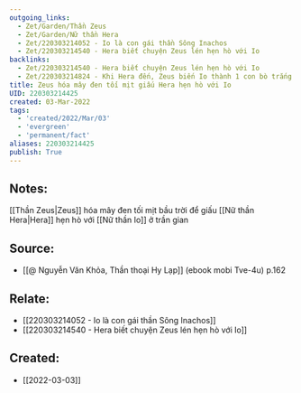 ```yaml
---
outgoing_links:
  - Zet/Garden/Thần Zeus
  - Zet/Garden/Nữ thần Hera
  - Zet/220303214052 - Io là con gái thần Sông Inachos
  - Zet/220303214540 - Hera biết chuyện Zeus lén hẹn hò với Io
backlinks:
  - Zet/220303214540 - Hera biết chuyện Zeus lén hẹn hò với Io
  - Zet/220303214824 - Khi Hera đến, Zeus biến Io thành 1 con bò trắng để giấu hiện trường ngoại tình
title: Zeus hóa mây đen tối mịt giấu Hera hẹn hò với Io
UID: 220303214425
created: 03-Mar-2022
tags:
  - 'created/2022/Mar/03'
  - 'evergreen'
  - 'permanent/fact'
aliases: 220303214425
publish: True
---
```

## Notes:
[[Thần Zeus|Zeus]] hóa mây đen tối mịt bầu trời để giấu [[Nữ thần Hera|Hera]] hẹn hò với [[Nữ thần Io]] ở trần gian

## Source:
- [[@ Nguyễn Văn Khỏa, Thần thoại Hy Lạp]] (ebook mobi Tve-4u) p.162

## Relate:
- [[220303214052 - Io là con gái thần Sông Inachos]]
- [[220303214540 - Hera biết chuyện Zeus lén hẹn hò với Io]]
## Created:
- [[2022-03-03]]
